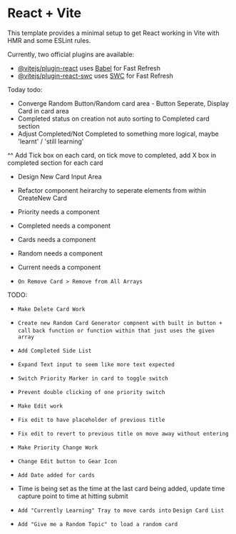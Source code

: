 # React + Vite

This template provides a minimal setup to get React working in Vite with HMR and some ESLint rules.

Currently, two official plugins are available:

- [@vitejs/plugin-react](https://github.com/vitejs/vite-plugin-react/blob/main/packages/plugin-react/README.md) uses [Babel](https://babeljs.io/) for Fast Refresh
- [@vitejs/plugin-react-swc](https://github.com/vitejs/vite-plugin-react-swc) uses [SWC](https://swc.rs/) for Fast Refresh


Today todo:
- Converge Random Button/Random card area - Button Seperate, Display Card in
card area
- Completed status on creation not auto sorting to Completed card section
- Adjust Completed/Not Completed to something more logical, maybe 'learnt' / 'still learning'

^^ Add Tick box on each card, on tick move to completed, add X box in completed section for each card


- Design New Card Input Area
- Refactor component heirarchy to seperate elements from within CreateNew Card
- Priority needs a component
- Completed needs a component
- Cards needs a component
- Random needs a component
- Current needs a component

- `On Remove Card > Remove from All Arrays`

TODO:


- `Make Delete Card Work`



- `Create new Random Card Generator compnent with built in button + call`
`back function or function within that just uses the given array`
- `Add Completed Side List`
- `Expand Text input to seem like more text expected`
- `Switch Priority Marker in card to toggle switch`
- `Prevent double clicking of one priority switch`

- `Make Edit work`
-  `Fix edit to have placeholder of previous title`
- `Fix edit to revert to previous title on move away without entering`
- `Make Priority Change Work`

- `Change Edit button to Gear Icon`

- `Add Date added for cards`
- Time is being set as the time at the last card being added, update time
capture point to time at hitting submit


- `Add "Currently Learning" Tray to move cards into`
`Design Card List`
- `Add "Give me a Random Topic" to load a random card`



